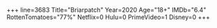 +++
line=3683
Title="Briarpatch"
Year=2020
Age="18+"
IMDb="6.4"
RottenTomatoes="77%"
Netflix=0
Hulu=0
PrimeVideo=1
Disney=0
+++

